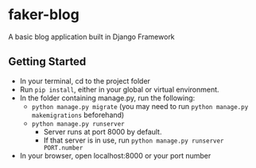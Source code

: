 # faker-blog
A basic blog application built in Django Framework

## Getting Started
* In your terminal, cd to the project folder
* Run `pip install`, either in your global or virtual environment.
* In the folder containing manage.py, run the following:
  * `python manage.py migrate` (you may need to run `python manage.py makemigrations` beforehand)
  * `python manage.py runserver`
    * Server runs at port 8000 by default. 
    * If that server is in use, run `python manage.py runserver PORT.number`
* In your browser, open localhost:8000 or your port number
